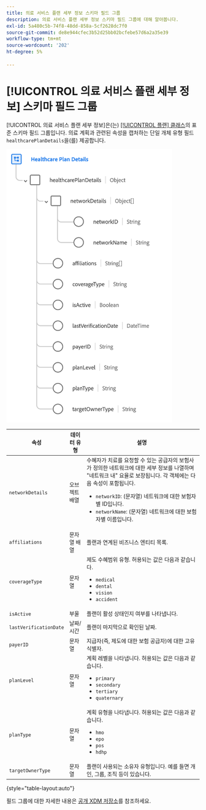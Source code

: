 ```yaml
---
title: 의료 서비스 플랜 세부 정보 스키마 필드 그룹
description: 의료 서비스 플랜 세부 정보 스키마 필드 그룹에 대해 알아봅니다.
exl-id: 5a480c5b-74f8-48dd-858a-5cf2628dc7f0
source-git-commit: de8e944cfec3b52d25bb02bcfebe57d6a2a35e39
workflow-type: tm+mt
source-wordcount: '202'
ht-degree: 5%

---
```


# [!UICONTROL 의료 서비스 플랜 세부 정보] 스키마 필드 그룹

[!UICONTROL 의료 서비스 플랜 세부 정보]은(는) [[!UICONTROL 플랜] 클래스](../../classes/plan.md)의 표준 스키마 필드 그룹입니다. 의료 계획과 관련된 속성을 캡처하는 단일 개체 유형 필드 `healthcarePlanDetails`을(를) 제공합니다.

![](../../images/field-groups/plan/healthcare-plan-details.png)

| 속성 | 데이터 유형 | 설명 |
| --- | --- | --- |
| `networkDetails` | 오브젝트 배열 | 수혜자가 치료를 요청할 수 있는 공급자의 보험사가 정의한 네트워크에 대한 세부 정보를 나열하며 &quot;네트워크 내&quot; 요율로 보장됩니다. 각 객체에는 다음 속성이 포함됩니다. <ul><li>`networkID`: (문자열) 네트워크에 대한 보험자별 ID입니다.</li><li>`networkName`: (문자열) 네트워크에 대한 보험자별 이름입니다.</li></ul> |
| `affiliations` | 문자열 배열 | 플랜과 연계된 비즈니스 엔티티 목록. |
| `coverageType` | 문자열 | 제도 수혜범위 유형. 허용되는 값은 다음과 같습니다.<ul><li>`medical`</li><li>`dental`</li><li>`vision`</li><li>`accident`</li></ul> |
| `isActive` | 부울 | 플랜이 활성 상태인지 여부를 나타냅니다. |
| `lastVerificationDate` | 날짜/시간 | 플랜이 마지막으로 확인된 날짜. |
| `payerID` | 문자열 | 지급자(즉, 제도에 대한 보험 공급자)에 대한 고유 식별자. |
| `planLevel` | 문자열 | 계획 레벨을 나타냅니다. 허용되는 값은 다음과 같습니다.<ul><li>`primary`</li><li>`secondary`</li><li>`tertiary`</li><li>`quaternary`</li></ul> |
| `planType` | 문자열 | 계획 유형을 나타냅니다. 허용되는 값은 다음과 같습니다.<ul><li>`hmo`</li><li>`epo`</li><li>`pos`</li><li>`hdhp`</li></ul> |
| `targetOwnerType` | 문자열 | 플랜이 사용되는 소유자 유형입니다. 예를 들면 개인, 그룹, 조직 등이 있습니다. |

{style="table-layout:auto"}

필드 그룹에 대한 자세한 내용은 [공개 XDM 저장소](https://github.com/adobe/xdm/blob/master/docs/reference/fieldgroups/plan/healthcare-plan-details.schema.json)를 참조하세요.
